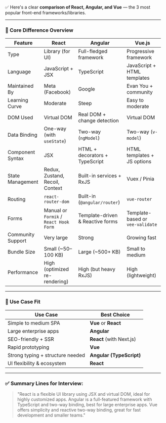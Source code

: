 ✅ Here's a clear **comparison of React, Angular, and Vue** — the 3 most popular front-end frameworks/libraries.

---

### 🔹 **Core Difference Overview**

| Feature           | **React**                              | **Angular**                      | **Vue.js**                       |
| ----------------- | -------------------------------------- | -------------------------------- | -------------------------------- |
| Type              | Library (for UI)                       | Full-fledged framework           | Progressive framework            |
| Language          | JavaScript + JSX                       | TypeScript                       | JavaScript + HTML templates      |
| Maintained By     | Meta (Facebook)                        | Google                           | Evan You + community             |
| Learning Curve    | Moderate                               | Steep                            | Easy to moderate                 |
| DOM Used          | Virtual DOM                            | Real DOM + change detection      | Virtual DOM                      |
| Data Binding      | One-way (with `useState`)              | Two-way (`ngModel`)              | Two-way (`v-model`)              |
| Component Syntax  | JSX                                    | HTML + decorators + TypeScript   | HTML templates + JS options      |
| State Management  | Redux, Zustand, Recoil, Context        | Built-in services + RxJS         | Vuex / Pinia                     |
| Routing           | `react-router-dom`                     | Built-in (`@angular/router`)     | `vue-router`                     |
| Forms             | Manual or `Formik` / `React Hook Form` | Template-driven & Reactive forms | Template-based or `vee-validate` |
| Community Support | Very large                             | Strong                           | Growing fast                     |
| Bundle Size       | Small (\~50–100 KB)                    | Large (\~500+ KB)                | Small to medium                  |
| Performance       | High (optimized re-rendering)          | High (but heavy RxJS)            | High (lightweight)               |

---

### 🔹 **Use Case Fit**

| Use Case                         | Best Choice              |
| -------------------------------- | ------------------------ |
| Simple to medium SPA             | **Vue** or **React**     |
| Large enterprise apps            | **Angular**              |
| SEO-friendly + SSR               | **React** (with Next.js) |
| Rapid prototyping                | **Vue**                  |
| Strong typing + structure needed | **Angular (TypeScript)** |
| UI flexibility & ecosystem       | **React**                |

---

### ✅ Summary Lines for Interview:

> "React is a flexible UI library using JSX and virtual DOM, ideal for highly customized apps. Angular is a full-featured framework with TypeScript and two-way binding, best for large enterprise apps. Vue offers simplicity and reactive two-way binding, great for fast development and smaller teams."
> 
